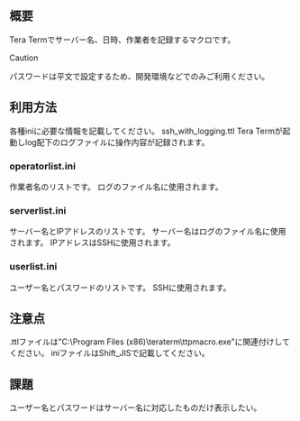 ## 概要

Tera Termでサーバー名、日時、作業者を記録するマクロです。

> [!Caution]
> パスワードは平文で設定するため、開発環境などでのみご利用ください。

## 利用方法

各種iniに必要な情報を記載してください。
ssh_with_logging.ttl
Tera Termが起動しlog配下のログファイルに操作内容が記録されます。

### operatorlist.ini

作業者名のリストです。
ログのファイル名に使用されます。

### serverlist.ini

サーバー名とIPアドレスのリストです。
サーバー名はログのファイル名に使用されます。
IPアドレスはSSHに使用されます。

### userlist.ini

ユーザー名とパスワードのリストです。
SSHに使用されます。

## 注意点

.ttlファイルは"C:\Program Files (x86)\teraterm\ttpmacro.exe"に関連付けしてください。
iniファイルはShift_JISで記載してください。

## 課題

ユーザー名とパスワードはサーバー名に対応したものだけ表示したい。

